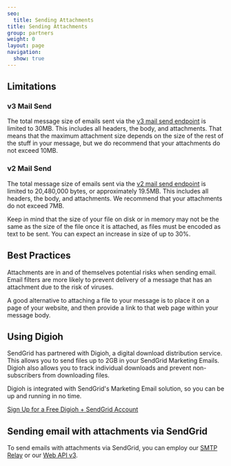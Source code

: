 ```yaml
---
seo:
  title: Sending Attachments
title: Sending Attachments
group: partners
weight: 0
layout: page
navigation:
  show: true
---
```


## 	Limitations

 ### 	v3 Mail Send

The total message size of emails sent via the [v3 mail send endpoint]({{root_url}}/API_Reference/Web_API_v3/Mail/index.html) is limited to 30MB. This includes all headers, the body, and attachments. That means
that the maximum attachment size depends on the size of the rest of the
stuff in your message, but we do recommend that your attachments do not exceed 10MB.

 ### 	v2 Mail Send

The total message size of emails sent via the [v2 mail send endpoint]({{root_url}}/API_Reference/Web_API/mail.html) is limited to 20,480,000 bytes, or approximately
19.5MB. This includes all headers, the body, and attachments. We recommend that your attachments do not exceed 7MB.

<call-out>

Keep in mind that the size of your file on disk or in memory may
not be the same as the size of the file once it is attached, as files must
be encoded as text to be sent. You can expect an increase in size of up
to 30%.

</call-out>

## 	Best Practices

Attachments are in and of themselves potential risks when sending email.
Email filters are more likely to prevent delivery of a message that has an attachment
due to the risk of viruses.

A good alternative to attaching a file to your message is to place it on a page of your website,
and then provide a link to that web page within your message body.

## 	Using Digioh

SendGrid has partnered with Digioh, a digital download distribution service. This allows you to send
files up to 2GB in your SendGrid Marketing Emails. Digioh also allows you to track individual
downloads and prevent non-subscribers from downloading files.

Digioh is integrated with SendGrid's Marketing Email solution, so you can be up and running in no time.

[Sign Up for a Free Digioh + SendGrid
Account](https://digioh.com/sendgrid)

## 	Sending email with attachments via SendGrid

To send emails with attachments via SendGrid, you can employ our [SMTP Relay]({{root_url}}/glossary/smtp-relay) or our [Web API v3]({{root_url}}/API_Reference/Web_API_v3/Mail/index.html).
